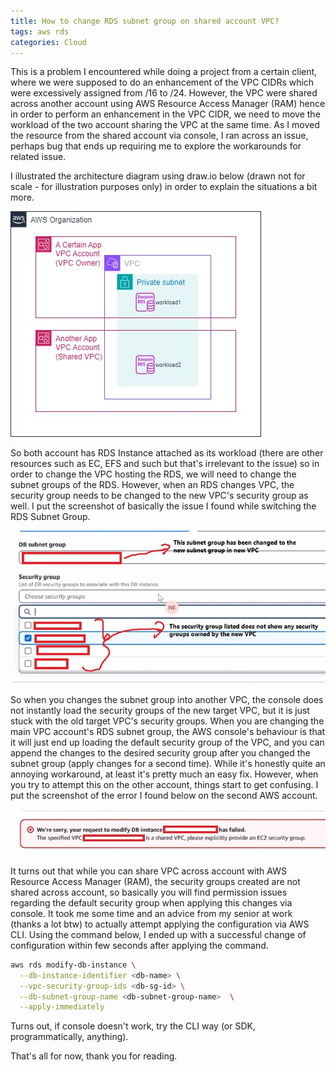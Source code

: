 ```yaml
---
title: How to change RDS subnet group on shared account VPC?
tags: aws rds
categories: Cloud
---
```

This is a problem I encountered while doing a project from a certain client, where we were supposed to do an enhancement of the VPC CIDRs which were excessively assigned from /16 to /24. However, the VPC were shared across another account using AWS Resource Access Manager (RAM) hence in order to perform an enhancement in the VPC CIDR, we need to move the workload of the two account sharing the VPC at the same time. As I moved the resource from the shared account via console, I ran across an issue, perhaps bug that ends up requiring me to explore the workarounds for related issue.

I illustrated the architecture diagram using draw.io below (drawn not for scale - for illustration purposes only) in order to explain the situations a bit more.

![Illustration of the cloud architecture](/assets/img/posts/2025-01-05-image1.jpg)

So both account has RDS Instance attached as its workload (there are other resources such as EC, EFS and such but that's irrelevant to the issue) so in order to change the VPC hosting the RDS, we will need to change the subnet groups of the RDS. However, when an RDS changes VPC, the security group needs to be changed to the new VPC's security group as well. I put the screenshot of basically the issue I found while switching the RDS Subnet Group.

![Screenshot + Explaination of the issue](/assets/img/posts/2025-01-05-image2.jpg)

So when you changes the subnet group into another VPC, the console does not instantly load the security groups of the new target VPC, but it is just stuck with the old target VPC's security groups. When you are changing the main VPC account's RDS subnet group, the AWS console's behaviour is that it will just end up loading the default security group of the VPC, and you can append the changes to the desired security group after you changed the subnet group (apply changes for a second time). While it's honestly quite an annoying workaround, at least it's pretty much an easy fix. However, when you try to attempt this on the other account, things start to get confusing. I put the screenshot of the error I found below on the second AWS account.

![The main issue](/assets/img/posts/2025-01-05-image3.jpg)

It turns out that while you can share VPC across account with AWS Resource Access Manager (RAM), the security groups created are not shared across account, so basically you will find permission issues regarding the default security group when applying this changes via console. It took me some time and an advice from my senior at work (thanks a lot btw) to actually attempt applying the configuration via AWS CLI. Using the command below, I ended up with a successful change of configuration within few seconds after applying the command.

```bash
aws rds modify-db-instance \
  --db-instance-identifier <db-name> \
  --vpc-security-group-ids <db-sg-id> \
  --db-subnet-group-name <db-subnet-group-name>  \
  --apply-immediately 
```

Turns out, if console doesn't work, try the CLI way (or SDK, programmatically, anything).

That's all for now, thank you for reading.